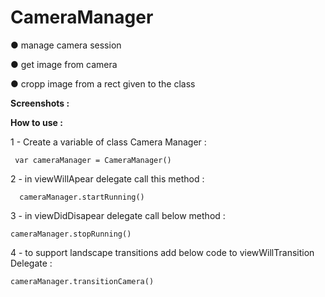 # CameraManager
● manage camera session 

● get image from camera 

● cropp image from a rect given to the class

**Screenshots :** 

**How to use :**

1 - Create a variable of class Camera Manager :

`  var cameraManager = CameraManager() `

2 - in viewWillApear delegate call this method : 

`   cameraManager.startRunning() `

3 - in viewDidDisapear delegate call below method :

` cameraManager.stopRunning() `

4 - to support landscape transitions add below code to viewWillTransition Delegate : 

` cameraManager.transitionCamera() `

